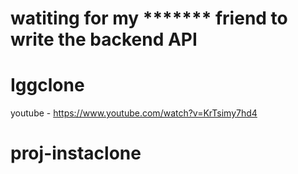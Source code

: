 # watiting for my ******* friend to write the backend API
# Iggclone
  youtube - https://www.youtube.com/watch?v=KrTsimy7hd4
# proj-instaclone
